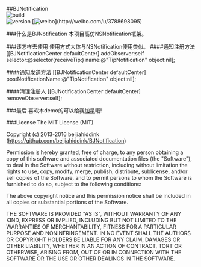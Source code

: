 ##BJNotification                        
![build](https://img.shields.io/badge/iOS-7.0-yellow.svg?)           
![version](https://img.shields.io/badge/version-v1.0-blue.svg?)
[![weibo](https://img.shields.io/badge/weibo-@beijiahiddink-green.svg?)](http://weibo.com/u/3788698095)

###什么是BJNotification
本项目高仿NSNotification框架。

###该怎样去使用
使用方式大体与NSNotification使用类似。
####通知注册方法
    [[BJNotificationCenter defaultCenter] addObserver:self selector:@selector(receiveTip:) name:@"TipNotification" object:nil];

####通知发送方法
    [[BJNotificationCenter defaultCenter] postNotificationName:@"TipNotification" object:nil];

####清理注册人
    [[BJNotificationCenter defaultCenter] removeObserver:self];

###最后
喜欢本demo的可以给我[加星](https://github.com/beijiahiddink/BJNotification/stargazers)哦!

###License
The MIT License (MIT)

Copyright (c) 2013-2016 beijiahiddink (<https://github.com/beijiahiddink/BJNotification>)

Permission is hereby granted, free of charge, to any person obtaining a copy of this software and associated documentation files (the "Software"), to deal in the Software without restriction, including without limitation the rights to use, copy, modify, merge, publish, distribute, sublicense, and/or sell copies of the Software, and to permit persons to whom the Software is furnished to do so, subject to the following conditions:

The above copyright notice and this permission notice shall be included in all copies or substantial portions of the Software.

THE SOFTWARE IS PROVIDED "AS IS", WITHOUT WARRANTY OF ANY KIND, EXPRESS OR IMPLIED, INCLUDING BUT NOT LIMITED TO THE WARRANTIES OF MERCHANTABILITY, FITNESS FOR A PARTICULAR PURPOSE AND NONINFRINGEMENT. IN NO EVENT SHALL THE AUTHORS OR COPYRIGHT HOLDERS BE LIABLE FOR ANY CLAIM, DAMAGES OR OTHER LIABILITY, WHETHER IN AN ACTION OF CONTRACT, TORT OR OTHERWISE, ARISING FROM, OUT OF OR IN CONNECTION WITH THE SOFTWARE OR THE USE OR OTHER DEALINGS IN THE SOFTWARE.   